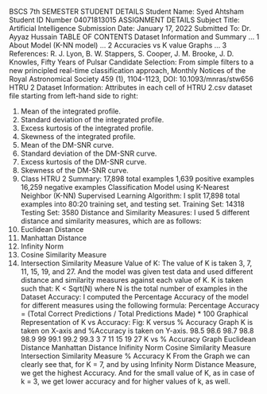 BSCS 7th SEMESTER
STUDENT DETAILS
Student Name: Syed Ahtsham Student ID Number 04071813015
ASSIGNMENT DETAILS
Subject Title: Artificial Intelligence
Submission Date: January 17, 2022
Submitted To: Dr. Ayyaz Hussain
TABLE OF CONTENTS
Dataset Information and Summary … 1
About Model (K-NN model) … 2
Accuracies vs K value Graphs … 3
References:
R. J. Lyon, B. W. Stappers, S. Cooper, J. M. Brooke, J. D. Knowles, Fifty Years of Pulsar
Candidate Selection: From simple filters to a new principled real-time classification approach, Monthly
Notices of the Royal Astronomical Society 459 (1), 1104-1123, DOI: 10.1093/mnras/stw656
HTRU 2 Dataset Information:
Attributes in each cell of HTRU 2.csv dataset file starting from left-hand side to right:
1. Mean of the integrated profile.
2. Standard deviation of the integrated profile.
3. Excess kurtosis of the integrated profile.
4. Skewness of the integrated profile.
5. Mean of the DM-SNR curve.
6. Standard deviation of the DM-SNR curve.
7. Excess kurtosis of the DM-SNR curve.
8. Skewness of the DM-SNR curve.
9. Class
HTRU 2 Summary:
17,898 total examples
1,639 positive examples
16,259 negative examples
Classification Model using K-Nearest Neighbor (K-NN) Supervised Learning
Algorithm:
I split 17,898 total examples into 80:20 training set, and testing set.
Training Set: 14318
Testing Set: 3580
Distance and Similarity Measures:
I used 5 different distance and similarity measures, which are as follows:
1. Euclidean Distance
2. Manhattan Distance
3. Infinity Norm
4. Cosine Similarity Measure
5. Intersection Similarity Measure
Value of K:
The value of K is taken 3, 7, 11, 15, 19, and 27. And the model was given test data and used
different distance and similarity measures against each value of K.
K is taken such that: K < Sqrt(N) where N is the total number of examples in the
Dataset
Accuracy:
I computed the Percentage Accuracy of the model for different measures using
the following formula:
Percentage Accuracy = (Total Correct Predictions / Total Predictions Made) * 100
Graphical Representation of K vs Accuracy:
Fig: K versus % Accuracy Graph
K is taken on X-axis and %Accuracy is taken on Y-axis.
98.5
98.6
98.7
98.8
98.9
99
99.1
99.2
99.3
3 7 11 15 19 27
K vs % Accuracy Graph
Euclidean Distance Manhattan Distance Inifinity Norm
Cosine Similarity Measure Intersection Similarity Measure
% Accuracy
K 
From the Graph we can clearly see that, for K = 7, and by using Infinity
Norm Distance Measure, we get the highest Accuracy.
And for the small value of K, as in case of k = 3, we get lower accuracy and for
higher values of k, as well. 
